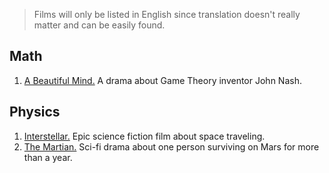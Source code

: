 > Films will only be listed in English since translation doesn't really matter and can be easily found.

## Math

1. [A Beautiful Mind.]() A drama about Game Theory inventor John Nash.

## Physics

1. [Interstellar.]() Epic science fiction film about space traveling.
2. [The Martian.]() Sci-fi drama about one person surviving on Mars for more than a year. 
